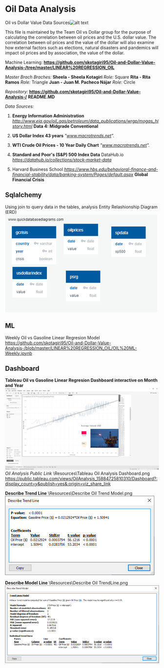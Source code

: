 # Oil Data Analysis
Oil vs Dollar Value
Data Sources![alt text](https://slack-imgs.com/?c=1&o1=ro&url=https%3A%2F%2Fmiro.medium.com%2Fmax%2F770%2F0*HFx1Rpoabh5lOAQj.jpg)

This file is maintained by the Team Oil vs Dollar group for the purpose of calculating the correlation between oil prices and the U.S. dollar value.
The correlation between oil prices and the value of the dollar will also examine how external factors such as elections, natural disasters and pandemics will impact oil prices and by association, the value of the dollar. 

Machine Learning:
**https://github.com/skotagiri95/Oil-and-Dollar-Value-Analysis-/tree/master/LINEAR%20REGRESSION_OIL**

*Master Brach* 
*Braches:* 
**Sheela - Sheela Kotagiri**
*Role:* Square
**Rita - Rita Ramos** 
*Role:* Triangle
**Juan - Juan M. Pacheco Nájar**
*Role:* Circle 


*Repository:*
**https://github.com/skotagiri95/Oil-and-Dollar-Value-Analysis-/**
**README.MD**

*Data Sources:*
1. **Energy Information Administration**
*http://www.eia.gov/oil_gas/petroleum/data_publications/wrgp/mogas_history.html*
**Data 4: Midgrade Conventional**

2. **US Dollar Index 43 years**
*"www.macrotrends.net".*

3. **WTI Crude Oil Prices - 10 Year Daily Chart**
*"www.macrotrends.net".*

4. **Standard and Poor's (S&P) 500 Index Data**
DataHub.io
*https://datahub.io/collections/stock-market-data*


5. Harvard Business School
*https://www.hbs.edu/behavioral-finance-and-financial-stability/data/banking-system/Pages/default.aspx*
**Global Financial Crisis**

## Sqlalchemy 
Using join to query data in the tables, analysis
Entity Relashionship Diagram (ERD)
![alt text](https://github.com/skotagiri95/Oil-and-Dollar-Value-Analysis-/blob/master/Resources/OilERDDiagram.png)

## ML 
Weekly Oil vs Gasoline Linear Regresion Model
https://github.com/skotagiri95/Oil-and-Dollar-Value-Analysis-/blob/master/LINEAR%20REGRESSION_OIL/OIL%20ML-Weekly.ipynb

## Dashboard
**Tableau Oil vs Gasoline Linear Regresion Dashboard interactive on Month and Year**
![alt text](https://github.com/skotagiri95/Oil-and-Dollar-Value-Analysis-/blob/master/Resources/Tableau%20Oil%20Analysis%20Dashboard.png)
*Oil Analysis Public Link*
\Resources\Tableau Oil Analysis Dashboard.png
https://public.tableau.com/views/OilAnalysis_15884725810310/Dashboard?:display_count=y&publish=yes&:origin=viz_share_link

**Describe Trend Line**
\Resources\Describe Oil Trend Model.png
![alt text](https://github.com/skotagiri95/Oil-and-Dollar-Value-Analysis-/blob/master/Resources/Describe%20Oil%20TrendLine.png)

**Describe Model Line**
\Resources\Describe Oil TrendLine.png
![alt text](https://github.com/skotagiri95/Oil-and-Dollar-Value-Analysis-/blob/master/Resources/Describe%20Oil%20Trend%20Model.png)


